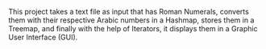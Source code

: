 This project takes a text file as input that has Roman Numerals, converts them with their respective Arabic numbers in a Hashmap, stores them in a Treemap, and finally with the help of Iterators, it displays them in a Graphic User Interface (GUI).
